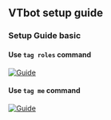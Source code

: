 ## VTbot setup guide 


### Setup Guide basic  

#### Use `tag roles` command
[![Guide](https://i.vimeocdn.com/video/987955945.jpg)](https://vimeo.com/475330914 "Vtbot setup guide")


#### Use `tag me` command
[![Guide](https://i.vimeocdn.com/video/986565725.jpg)](https://vimeo.com/474534235 "Vtbot setup guide")